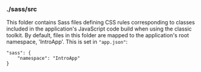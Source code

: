 ### ./sass/src

This folder contains Sass files defining CSS rules corresponding to classes
included in the application's JavaScript code build when using the classic toolkit.
By default, files in this folder are mapped to the application's root namespace, 'IntroApp'.
This is set in `"app.json"`:

    "sass": {
        "namespace": "IntroApp"
    }